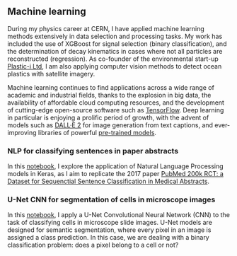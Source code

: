 ## Machine learning

During my physics career at CERN, I have applied machine learning methods extensively in data selection and processing tasks. My work has included the use of XGBoost for signal selection (binary classification), and the determination of decay kinematics in cases where not all particles are reconstructed (regression). As co-founder of the environmental start-up [Plastic-i Ltd](https://www.plastic-i.com/), I am also applying computer vision methods to detect ocean plastics with satellite imagery. 

Machine learning continues to find applications across a wide range of academic and industrial fields, thanks to the explosion in big data, the availability of affordable cloud computing resources, and the development of cutting-edge open-source software such as [TensorFlow](https://www.tensorflow.org/). Deep learning in particular is enjoying a prolific period of growth, with the advent of models such as [DALL·E 2](https://openai.com/dall-e-2/) for image generation from text captions, and ever-improving libraries of powerful [pre-trained models](https://huggingface.co/).

### NLP for classifying sentences in paper abstracts

In this [notebook](https://github.com/donalhill/portfolio-projects/blob/main/NLP_PubMed.ipynb), I explore the application of Natural Language Processing models in Keras, as I aim to replicate the 2017 paper [PubMed 200k RCT: a Dataset for Sequenctial Sentence Classification in Medical Abstracts](https://arxiv.org/abs/1710.06071).

### U-Net CNN for segmentation of cells in microscope images

In this [notebook](https://github.com/donalhill/portfolio-projects/blob/main/cell_segmentation.ipynb), I apply a U-Net Convolutional Neural Network (CNN) to the task of classifying cells in microscope slide images. U-Net models are designed for semantic segmentation, where every pixel in an image is assigned a class prediction. In this case, we are dealing with a binary classification problem: does a pixel belong to a cell or not?
